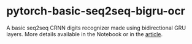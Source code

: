 # pytorch-basic-seq2seq-bigru-ocr
A basic seq2seq CRNN digits recognizer made using bidirectional GRU layers.
More details available in the Notebook or in the [article](https://codingvision.net/ai/pytorch-crnn-seq2seq-digits-recognition-ctc).
